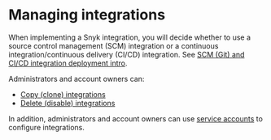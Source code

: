 # Managing integrations

When implementing a Snyk integration, you will decide whether to use a source control management (SCM) integration or a continuous integration/continuous delivery (CI/CD) integration. See [SCM (Git) and CI/CD integration deployment intro](../).

Administrators and account owners can:

* [Copy (clone) integrations](clone-an-integration-across-your-snyk-orgs.md)
* [Delete (disable) integrations](disable-a-git-integration.md)

In addition, administrators and account owners can use [service accounts](../../../user-and-group-management/structure-account-for-high-application-performance/service-accounts.md) to configure integrations.
